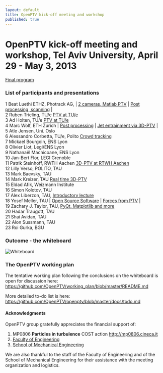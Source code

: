 ```yaml
---
layout: default
title: OpenPTV kick-off meeting and workshop
published: true
---
```


# OpenPTV kick-off meeting and workshop, Tel Aviv University, April 29 - May 3, 2013


[Final program](https://docs.google.com/spreadsheet/pub?key=0Ao8pBs4OPhMOdHdBbGsycnZKS3VvZTFZb1I1UzZQSkE&single=true&gid=0&output=html)

### List of participants and presentations

1	Beat Luethi	ETHZ, Photrack AG, | [2 cameras, Matlab PTV](https://docs.google.com/file/d/0B48pBs4OPhMORlZGcnZPeWQ5cE0/edit?usp=sharing) |  [Post processing, scanning](https://docs.google.com/file/d/0B48pBs4OPhMOYWlOWDhrMEFNS28/edit?usp=sharing) |   
2	Ruben Trieling, TU/e [PTV at TU/e](https://docs.google.com/file/d/0B48pBs4OPhMOQ1BwTENjWjJrWVE/edit?usp=sharing)  
3	Ad Holten, TU/e  [PTV at TU/e](https://docs.google.com/file/d/0B48pBs4OPhMOQ1BwTENjWjJrWVE/edit?usp=sharing)  
4	Marc Wolf, ETH Zurich | [Post processing](https://docs.google.com/file/d/0B48pBs4OPhMOYWlOWDhrMEFNS28/edit?usp=sharing) | [Jet entrainment via 3D-PTV](http://goo.gl/wO5hI) |   
5	Atle Jensen,	Uni. Oslo    
6	Alessandro Corbetta, TU/e, Polito [Crowd tracking]()   
7	Mickael Bourgoin, ENS Lyon  
8	Olivier Liot, Legi/ENS Lyon  
9	Nathanaël Machicoane, ENS Lyon  
10	Jan-Bert Flor, LEGI Grenoble  
11	Patrik Steinhoff, RWTH Aachen  [3D-PTV at RTWH Aachen](http://goo.gl/wO5hI)  
12	Lilly Verso, POLITO, TAU  
13	Mark Baevsky, TAU  
14	Mark Kreizer, TAU  [Real time 3D-PTV](https://docs.google.com/presentation/d/14m35-NR3SMYXxbvHvlC4zJqhufW72lLlXHeY9MdVQ_Y/pub?start=true&loop=false&delayms=3000)  
15	Eldad Afik, Weizmann Institute  
16	Simon Kolotov, TAU  
17	Alex Liberzon, TAU, [Introductory lecture](https://docs.google.com/presentation/d/15_Em9xv7rknIUP7FainoSORx2o0UamCMzwVwMDgg8fw/pub?start=true&loop=false&delayms=3000)  
18	Yosef Meller, TAU | [Open Source Software](https://drive.google.com/?tab=mo&authuser=0#folders/0B48pBs4OPhMOYWpyd1ZMV09YOVU) | [Forces from PTV](https://docs.google.com/file/d/0B48pBs4OPhMOMWpacTJJQzgxX1U/edit?usp=sharing) |   
19	Zachary J. Taylor, TAU, [PyQt, Matplotlib and more](http://www.zacharyjtaylor.com/2013/04/minimal-pyqt-demo-with-matplotlib.html)    
20	Hadar Traugott, TAU  
21	Shai Avidan, TAU  
22	Alon Sussmann, TAU  
23	Roi Gurka, BGU  


### Outcome - the whiteboard

![Whiteboard](https://lh3.googleusercontent.com/-lo8asJ5n6a4/UYQC81Qvx9I/AAAAAAAAPn4/5RcVIoVavV4/w884-h397/IMG_5901.jpg)

### The OpenPTV working plan

The tentative working plan following the conclusions on the whiteboard is open for discussion here: <https://github.com/OpenPTV/working_plan/blob/master/README.md> 

More detailed to-do list is here: <https://github.com/OpenPTV/openptv/blob/master/docs/todo.md>


#### Acknowledgments
OpenPTV group gratefully appreciates the financial support of:  
1. MP0806 **Particles in turbulence** COST action <http://mp0806.cineca.it>  
2. [Faculty of Engineering](http://www.eng.tau.ac.il/index.php?option=com_content&view=frontpage&Itemid=423&language=en-GB)  
3. [School of Mechanical Engineering](http://www.eng.tau.ac.il/index.php?option=com_content&view=article&id=195&Itemid=193&language=en-GB) 

We are also thankful to the staff of the Faculty of Engineering and of the School of Mechanical Engineering for their assistance with the meeting organization and logistics.